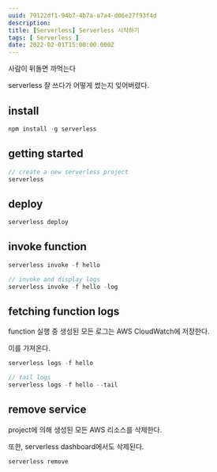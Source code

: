 ```yaml
---
uuid: 79122df1-94b7-4b7a-a7a4-d06e27f93f4d
description: 
title: [Serverless] Serverless 시작하기
tags: [ Serverless ]
date: 2022-02-01T15:00:00.000Z
---
```









사람이 뒤돌면 까먹는다

serverless 잘 쓰다가 어떻게 썼는지 잊어버렸다.

## install

```jsx
npm install -g serverless
```

## getting started

```jsx
// create a new serverless project
serverless
```

## deploy

```jsx
serverless deploy
```

## invoke function

```jsx
serverless invoke -f hello

// invoke and display logs
serverless invoke -f hello -log
```

## fetching function logs

function 실행 중 생성된 모든 로그는 AWS CloudWatch에 저장한다.

이를 가져온다.

```jsx
serverless logs -f hello

// tail logs
serverless logs -f hello --tail
```

## remove service

project에 의해 생성된 모든 AWS 리소스를 삭제한다.

또한, serverless dashboard에서도 삭제된다.

```jsx
serverless remove
```